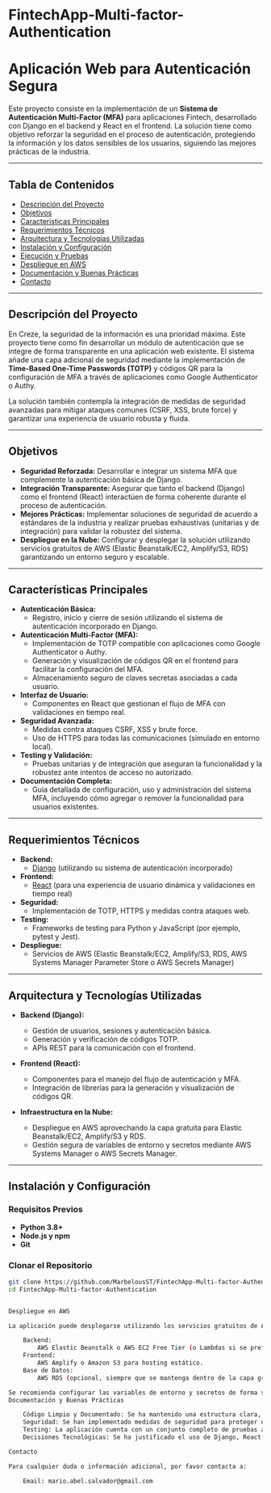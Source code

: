 # FintechApp-Multi-factor-Authentication
# Aplicación Web para Autenticación Segura

Este proyecto consiste en la implementación de un **Sistema de Autenticación Multi-Factor (MFA)** para aplicaciones Fintech, desarrollado con Django en el backend y React en el frontend. La solución tiene como objetivo reforzar la seguridad en el proceso de autenticación, protegiendo la información y los datos sensibles de los usuarios, siguiendo las mejores prácticas de la industria.

---

## Tabla de Contenidos

- [Descripción del Proyecto](#descripción-del-proyecto)
- [Objetivos](#objetivos)
- [Características Principales](#características-principales)
- [Requerimientos Técnicos](#requerimientos-técnicos)
- [Arquitectura y Tecnologías Utilizadas](#arquitectura-y-tecnologías-utilizadas)
- [Instalación y Configuración](#instalación-y-configuración)
- [Ejecución y Pruebas](#ejecución-y-pruebas)
- [Despliegue en AWS](#despliegue-en-aws)
- [Documentación y Buenas Prácticas](#documentación-y-buenas-prácticas)
- [Contacto](#contacto)

---

## Descripción del Proyecto

En Creze, la seguridad de la información es una prioridad máxima. Este proyecto tiene como fin desarrollar un módulo de autenticación que se integre de forma transparente en una aplicación web existente. El sistema añade una capa adicional de seguridad mediante la implementación de **Time-Based One-Time Passwords (TOTP)** y códigos QR para la configuración de MFA a través de aplicaciones como Google Authenticator o Authy.  

La solución también contempla la integración de medidas de seguridad avanzadas para mitigar ataques comunes (CSRF, XSS, brute force) y garantizar una experiencia de usuario robusta y fluida.

---

## Objetivos

- **Seguridad Reforzada:** Desarrollar e integrar un sistema MFA que complemente la autenticación básica de Django.
- **Integración Transparente:** Asegurar que tanto el backend (Django) como el frontend (React) interactúen de forma coherente durante el proceso de autenticación.
- **Mejores Prácticas:** Implementar soluciones de seguridad de acuerdo a estándares de la industria y realizar pruebas exhaustivas (unitarias y de integración) para validar la robustez del sistema.
- **Despliegue en la Nube:** Configurar y desplegar la solución utilizando servicios gratuitos de AWS (Elastic Beanstalk/EC2, Amplify/S3, RDS) garantizando un entorno seguro y escalable.

---

## Características Principales

- **Autenticación Básica:**
  - Registro, inicio y cierre de sesión utilizando el sistema de autenticación incorporado en Django.
- **Autenticación Multi-Factor (MFA):**
  - Implementación de TOTP compatible con aplicaciones como Google Authenticator o Authy.
  - Generación y visualización de códigos QR en el frontend para facilitar la configuración del MFA.
  - Almacenamiento seguro de claves secretas asociadas a cada usuario.
- **Interfaz de Usuario:**
  - Componentes en React que gestionan el flujo de MFA con validaciones en tiempo real.
- **Seguridad Avanzada:**
  - Medidas contra ataques CSRF, XSS y brute force.
  - Uso de HTTPS para todas las comunicaciones (simulado en entorno local).
- **Testing y Validación:**
  - Pruebas unitarias y de integración que aseguran la funcionalidad y la robustez ante intentos de acceso no autorizado.
- **Documentación Completa:**
  - Guía detallada de configuración, uso y administración del sistema MFA, incluyendo cómo agregar o remover la funcionalidad para usuarios existentes.

---

## Requerimientos Técnicos

- **Backend:**
  - [Django](https://www.djangoproject.com/) (utilizando su sistema de autenticación incorporado)
- **Frontend:**
  - [React](https://reactjs.org/) (para una experiencia de usuario dinámica y validaciones en tiempo real)
- **Seguridad:**
  - Implementación de TOTP, HTTPS y medidas contra ataques web.
- **Testing:**
  - Frameworks de testing para Python y JavaScript (por ejemplo, pytest y Jest).
- **Despliegue:**
  - Servicios de AWS (Elastic Beanstalk/EC2, Amplify/S3, RDS, AWS Systems Manager Parameter Store o AWS Secrets Manager)

---

## Arquitectura y Tecnologías Utilizadas

- **Backend (Django):**
  - Gestión de usuarios, sesiones y autenticación básica.
  - Generación y verificación de códigos TOTP.
  - APIs REST para la comunicación con el frontend.
  
- **Frontend (React):**
  - Componentes para el manejo del flujo de autenticación y MFA.
  - Integración de librerías para la generación y visualización de códigos QR.
  
- **Infraestructura en la Nube:**
  - Despliegue en AWS aprovechando la capa gratuita para Elastic Beanstalk/EC2, Amplify/S3 y RDS.
  - Gestión segura de variables de entorno y secretos mediante AWS Systems Manager o AWS Secrets Manager.

---

## Instalación y Configuración

### Requisitos Previos

- **Python 3.8+**
- **Node.js y npm**
- **Git**

### Clonar el Repositorio

```bash
git clone https://github.com/MarbelousST/FintechApp-Multi-factor-Authentication/
cd FintechApp-Multi-factor-Authentication


Despliegue en AWS

La aplicación puede desplegarse utilizando los servicios gratuitos de AWS:

    Backend:
        AWS Elastic Beanstalk o AWS EC2 Free Tier (o Lambdas si se prefiere).
    Frontend:
        AWS Amplify o Amazon S3 para hosting estático.
    Base de Datos:
        AWS RDS (opcional, siempre que se mantenga dentro de la capa gratuita).

Se recomienda configurar las variables de entorno y secretos de forma segura utilizando AWS Systems Manager Parameter Store o AWS Secrets Manager.
Documentación y Buenas Prácticas

    Código Limpio y Documentado: Se ha mantenido una estructura clara, con comentarios y documentación en el código para facilitar el mantenimiento.
    Seguridad: Se han implementado medidas de seguridad para proteger datos sensibles, siguiendo los estándares de la industria.
    Testing: La aplicación cuenta con un conjunto completo de pruebas automatizadas para garantizar su correcto funcionamiento.
    Decisiones Tecnológicas: Se ha justificado el uso de Django, React y servicios de AWS por su robustez, escalabilidad y adecuación a las necesidades de seguridad en aplicaciones Fintech.

Contacto

Para cualquier duda o información adicional, por favor contacta a:

    Email: mario.abel.salvador@gmail.com